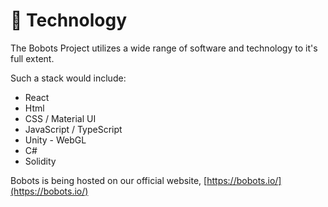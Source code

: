# 💾 Technology

The Bobots Project utilizes a wide range of software and technology to it's full extent.

Such a stack would include:

* React
* Html
* CSS / Material UI
* JavaScript / TypeScript
* Unity - WebGL
* C#
* Solidity

Bobots is being hosted on our official website, [https://bobots.io/](https://bobots.io/)
